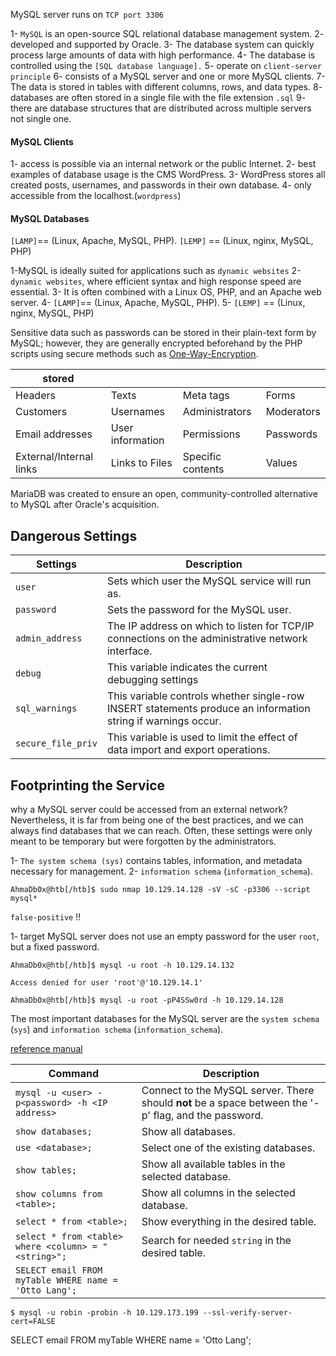 MySQL server runs on `TCP port 3306`

1- `MySQL` is an open-source SQL relational database management system.
2- developed and supported by Oracle.
3- The database system can quickly process large amounts of data with high performance.
4- The database is controlled using the `[SQL database language].`
5- operate on `client-server principle`
6- consists of a MySQL server and one or more MySQL clients.
7- The data is stored in tables with different columns, rows, and data types.
8- databases are often stored in a single file with the file extension `.sql`
9- there are database structures that are distributed across multiple servers not single one.

#### MySQL Clients

1- access is possible via an internal network or the public Internet.
2- best examples of database usage is the CMS WordPress.
3- WordPress stores all created posts, usernames, and passwords in their own database.
4- only accessible from the localhost.(`wordpress`)


#### MySQL Databases

`[LAMP]`== (Linux, Apache, MySQL, PHP).
`[LEMP]` == (Linux, nginx, MySQL, PHP)


1-MySQL is ideally suited for applications such as `dynamic websites`
2- `dynamic websites`, where efficient syntax and high response speed are essential.
3- It is often combined with a Linux OS, PHP, and an Apache web server.
4- `[LAMP]`== (Linux, Apache, MySQL, PHP).
5- `[LEMP]` == (Linux, nginx, MySQL, PHP)

Sensitive data such as passwords can be stored in their plain-text form by MySQL; however, they are generally encrypted beforehand by the PHP scripts using secure methods such as [One-Way-Encryption](https://en.citizendium.org/wiki/One-way_encryption).

| stored                  |                  |                   |            |
| ----------------------- | ---------------- | ----------------- | ---------- |
| Headers                 | Texts            | Meta tags         | Forms      |
| Customers               | Usernames        | Administrators    | Moderators |
| Email addresses         | User information | Permissions       | Passwords  |
| External/Internal links | Links to Files   | Specific contents | Values     |

MariaDB was created to ensure an open, community-controlled alternative to MySQL after Oracle's acquisition.

## Dangerous Settings

|**Settings**|**Description**|
|---|---|
|`user`|Sets which user the MySQL service will run as.|
|`password`|Sets the password for the MySQL user.|
|`admin_address`|The IP address on which to listen for TCP/IP connections on the administrative network interface.|
|`debug`|This variable indicates the current debugging settings|
|`sql_warnings`|This variable controls whether single-row INSERT statements produce an information string if warnings occur.|
|`secure_file_priv`|This variable is used to limit the effect of data import and export operations.|

## Footprinting the Service

why a MySQL server could be accessed from an external network?
Nevertheless, it is far from being one of the best practices, and we can always find databases that we can reach. Often, these settings were only meant to be temporary but were forgotten by the administrators.

1- `The system schema (sys)` contains tables, information, and metadata necessary for management.
2- `information schema` (`information_schema`).


```shell
AhmaDb0x@htb[/htb]$ sudo nmap 10.129.14.128 -sV -sC -p3306 --script mysql*
```
`false-positive` !!

1- target MySQL server does not use an empty password for the user `root`, but a fixed password.

```shell
AhmaDb0x@htb[/htb]$ mysql -u root -h 10.129.14.132

Access denied for user 'root'@'10.129.14.1'
```


```shell
AhmaDb0x@htb[/htb]$ mysql -u root -pP4SSw0rd -h 10.129.14.128
```
The most important databases for the MySQL server are the `system schema` (`sys`) and `information schema` (`information_schema`).

[reference manual](https://dev.mysql.com/doc/refman/8.0/en/system-schema.html#:~:text=The%20mysql%20schema%20is%20the,used%20for%20other%20operational%20purposes)

| **Command**                                           | **Description**                                                                                       |
| ----------------------------------------------------- | ----------------------------------------------------------------------------------------------------- |
| `mysql -u <user> -p<password> -h <IP address>`        | Connect to the MySQL server. There should **not** be a space between the '-p' flag, and the password. |
| `show databases;`                                     | Show all databases.                                                                                   |
| `use <database>;`                                     | Select one of the existing databases.                                                                 |
| `show tables;`                                        | Show all available tables in the selected database.                                                   |
| `show columns from <table>;`                          | Show all columns in the selected database.                                                            |
| `select * from <table>;`                              | Show everything in the desired table.                                                                 |
| `select * from <table> where <column> = "<string>";`  | Search for needed `string` in the desired table.                                                      |
| `SELECT email FROM myTable WHERE name = 'Otto Lang';` |                                                                                                       |

```shell
$ mysql -u robin -probin -h 10.129.173.199 --ssl-verify-server-cert=FALSE
```


SELECT email FROM myTable WHERE name = 'Otto Lang';
